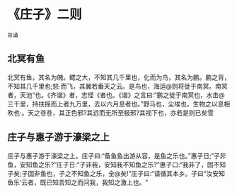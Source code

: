 # 《庄子》二则

`背诵`

## 北冥有鱼

北冥有鱼，其名为魄。鳃之大，不知其几千里也，化而为鸟，其名为鹏。鹏之背，不知其几千里也;怒·而飞，其翼若垂天之云。是鸟也，海运@则将徙于南冥。南冥者，天池“也。《齐谐》者，志怪《者也。《谐》之言曰:“鹏之徙于南冥也，水击@三千里，持扶摇而上者九万里，去以六月息者也。”野马也，尘埃也，生物之以息相吹也·。天之苍苍，其正色邪?其远而无所至极邪?其视下也，亦若是则已矣雪

## 庄子与惠子游于濠梁之上

庄子与惠子游于濠梁之上。庄子曰:“备鱼鱼出游从容，是鱼之乐也。”惠子日;“子非鱼，安知鱼之乐?”庄子日:“子非我，安知我不知鱼之乐?”惠子口:“我非了，固不知子矣;子固非鱼也，子之不知鱼之乐，全@矣!”庄子曰:“请循其本乡。子曰“汝安知鱼乐’云者，既已知吾知之而问我，我知之激上也。"
